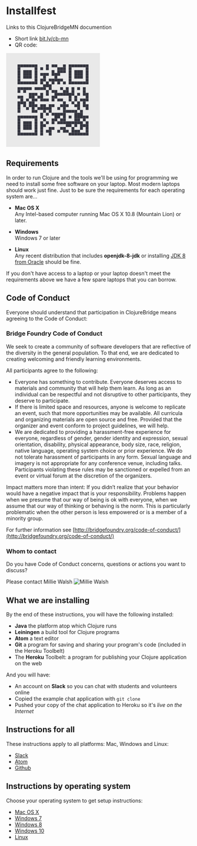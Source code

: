 Installfest
===========

Links to this ClojureBridgeMN documention

* Short link [bit.ly/cb-mn](http://bit.ly/cb-mn)
* QR code:

![bit.ly/cb-mn](img/cb-mn-256.png)

## Requirements

In order to run Clojure and the tools we'll be using for
programming we need to install some free software on your laptop.
Most modern laptops should work just fine. Just to be sure
the requirements for each operating system are...

* **Mac OS X**<br/>
  Any Intel-based computer running Mac OS X 10.8 (Mountain Lion) or later.

* **Windows**<br/>
  Windows 7 or later

* **Linux**<br/>
  Any recent distribution that includes **openjdk-8-jdk** or installing
  [JDK 8 from Oracle](http://www.oracle.com/technetwork/java/javase/downloads/index.html) should be fine.

If you don't have access to a laptop or your laptop doesn't meet
the requirements above we have a few spare laptops that you can borrow.

## Code of Conduct

Everyone should understand that participation in ClojureBridge
means agreeing to the Code of Conduct:

### Bridge Foundry Code of Conduct

We seek to create a community of software developers that are
reflective of the diversity in the general population. To that end, we
are dedicated to creating welcoming and friendly learning
environments.

All participants agree to the following:

* Everyone has something to contribute. Everyone deserves access to materials and community that will help them learn. As long as an individual can be respectful and not disruptive to other participants, they deserve to participate.
* If there is limited space and resources, anyone is welcome to replicate an event, such that more opportunities may be available. All curricula and organizing materials are open source and free. Provided that the organizer and event conform to project guidelines, we will help.
* We are dedicated to providing a harassment-free experience for everyone, regardless of gender, gender identity and expression, sexual orientation, disability, physical appearance, body size, race, religion, native language, operating system choice or prior experience. We do not tolerate harassment of participants in any form. Sexual language and imagery is not appropriate for any conference venue, including talks. Participants violating these rules may be sanctioned or expelled from an event or virtual forum at the discretion of the organizers.

Impact matters more than intent: If you didn’t realize that your behavior would have a negative impact that is your responsibility. Problems happen when we presume that our way of being is ok with everyone, when we assume that our way of thinking or behaving is the norm. This is particularly problematic when the other person is less empowered or is a member of a minority group.


For further information see [http://bridgefoundry.org/code-of-conduct/](http://bridgefoundry.org/code-of-conduct/)

### Whom to contact

Do you have Code of Conduct concerns, questions or actions you want to discuss?

Please contact Millie Walsh ![Millie Walsh](https://secure.gravatar.com/avatar/893a40ae25a5ebcf06a7f09ce45c8470?s=200)

## What we are installing

By the end of these instructions, you will have the following installed:

* **Java** the platform atop which Clojure runs
* **Leiningen** a build tool for Clojure programs
* **Atom** a text editor
* **Git** a program for saving and sharing your program's code (included in the Heroku Toolbelt)
* The **Heroku** Toolbelt: a program for publishing your Clojure application on the web

And you will have:

* An account on **Slack** so you can chat with students and volunteers online
* Copied the example chat application with ````git clone````
* Pushed your copy of the chat application to Heroku so it's *live on the Internet*

## Instructions for all

These instructions apply to all platforms: Mac, Windows and Linux:

* [Slack](slack.md)
* [Atom](atom.md)
* [Github](github.md)

## Instructions by operating system

Choose your operating system to get setup instructions:

* [Mac OS X](setup_osx.md)
* [Windows 7](setup_win7.md)
* [Windows 8](setup_win8.md)
* [Windows 10](setup_win10.md)
* [Linux](setup_ubuntu.md)
